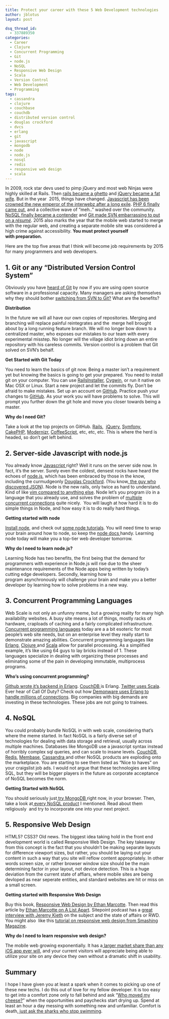 ```yaml
---
title: Protect your career with these 5 Web Development technologies
author: jblotus
layout: post

dsq_thread_id:
  - 337889350
categories:
  - Career
  - Clojure
  - Concurrent Programming
  - Git
  - node.js
  - NoSQL
  - Responsive Web Design
  - Scala
  - Version Control
  - Web Development
  - Programming
tags:
  - cassandra
  - clojure
  - couchbase
  - couchdb
  - distributed version control
  - douglas crockford
  - dvcs
  - erlang
  - git
  - javascript
  - mongodb
  - node
  - node.js
  - nosql
  - redis
  - responsive web design
  - scala
---
```

In 2009, rock star devs used to pimp jQuery and most web Ninjas were highly skilled at Rails. Then [rails became a ghetto][1] and [jQuery became a fat wife][2]. But in the year  2015, things have changed. [Javascript has been crowned the new emperor of the interwebz after a long exile][3]. [PHP 6 finally came out][4], and a collective wave of &#8220;meh..&#8221; washed over the community. [NoSQL finally became a contender][5] and [Git made SVN embarrassing to put on a *résumé*][6]. 2015 also marks the year that the mobile web started to merge with the regular web, and creating a separate mobile site was considered a high crime against accessibility. **You must protect yourself with preparation.**

Here are the top five areas that I think will become job requirements by 2015 for many programmers and web developers.

<!--more-->

## **1. Git or any &#8220;Distributed Version Control System&#8221;**

Obviously you have [heard of Git][7] by now if you are using open source software in a professional capacity. Many managers are asking themselves why they should bother [switching from SVN to Git?][8] What are the benefits?

**Distribution**

In the future we will all have our own copies of repositories. Merging and branching will replace painful reintegrates and the  merge hell brought about by a long running feature branch. We will no longer bow down to a centralized master, who exposes our mistakes to our team with every experimental misstep. No longer will the village idiot bring down an entire repository with his careless commits. Version control is a problem that Git solved on SVN&#8217;s behalf.

**Get Started with Git Today**

You need to learn the basics of git now. Being a master isn&#8217;t a requirement yet but knowing the basics is going to get your prepared. You need to install git on your computer. You can use [RailsInstaller][9], [Cygwin][10], or run it native on Mac OSX or Linux. Start a new project and let the commits fly. Don&#8217;t be afraid to make mistakes. Set up an account on [GitHub][11]. Practice push your changes to [GitHub][11]. As your work you will have problems to solve. This will prompt you further down the git hole and move you closer towards being a master.

**Why do I need Git?**

Take a look at the top projects on GitHub. [Rails][12],  [jQuery][13], [Symfony][14], [CakePHP][15], [Modernizr][16], [CoffeeScript][17], etc, etc, etc. This is where the herd is headed, so don&#8217;t get left behind.

## **2. Server-side Javascript with node.js**

You already know [Javascript ][18]right? Well it runs on the server side now. In fact, it&#8217;s the server. Surely even the coldest, densest rocks have heard the echoes of [node.js][19], which has been embraced by those in the know, including the curmudgeonly [Douglas Crockford][20]. (You know,[ the guy who discovered JSON][21]). Node is the new rails, only twice as hard to understand. Kind of like [vim compared to anything else][22]. Node let&#8217;s you program i/o in a language that you already use, and solves the problem of [multiple concurrent connections][23] quite nicely.  You will laugh at how hard it is to do simple things in Node, and how easy it is to do really hard things.

**Getting started with node**

[Install node][24], and check out [some node tutorials][25]. You will need time to wrap your brain around how to node, so keep the [node docs ][26]handy. Learning node today will make you a top-tier web developer tomorrow.

**Why do I need to learn node.js?**

Learning Node has two benefits, the first being that the demand for programmers with experience in Node.js will rise due to the sheer maintenance requirements of the Node apps being written by today&#8217;s cutting edge developers. Secondly, learning how to program asynchronously will challenge your brain and make you a better developer by learning how to solve problems in a new way.

## **3. Concurrent Programming Languages**

Web Scale is not only an unfunny meme, but a growing reality for many high availability websites. A busy site means a lot of things, mostly racks of hardware, craploads of caching and a fairly complicated infrastructure.[ Concurrent programming languages][27] today are a a bit esoteric for most people&#8217;s web site needs, but on an enterprise level they really start to demonstrate amazing abilities. Concurrent programming languages like [Erlang][28], [Clojure ][29]and [Scala][30] allow for parallel processing. As a simplified example, it&#8217;s like using 64 guys to lay bricks instead of 1. These languages specialize in dealing with organizing these processes and eliminating some of the pain in developing immutable, multiprocess programs.

**Who&#8217;s using concurrent programming?**

[Github wrote it&#8217;s backend in Erlang][31]. [CouchDB ][32]is Erlang. [Twitter uses Scala][33]. Ever hear of Call Of Duty? Check out how [Demonware uses Erlang to handle millions of connections][34]. Big companies with big demands are investing in these technologies. These jobs are not going to trainees.

## **4. NoSQL**

You could probably bundle NoSQL in with web scale, considering that&#8217;s where the meme started. In fact NoSQL is a fairly diverse set of technologies for dealing with data storage and retrieval, usually across multiple machines. Databases like MongoDB use a javascript syntax instead of horribly complex sql queries, and can scale to insane levels. [CouchDB][32], [Redis][35], [Membase][36], [Cassandra ][37]and other NoSQL products are exploding onto the marketplace. You are starting to see them listed as &#8220;Nice to haves&#8221; on your craigslist job ads. I would not argue that these technologies are killing SQL, but they will be bigger players in the future as corporate acceptance of NoSQL becomes the norm.

**Getting Started with NoSQL**

You should seriously just[ try MongoDB ][38]right now, in your browser. Then, take a look at[ every NoSQL product][39] I mentioned. Read about them religiously  and try to incorporate one into your next project.

## **5. Responsive Web Design**

HTML5? CSS3? Old news. The biggest idea taking hold in the front end development world is called Responsive Web Design. The key takeaway from this concept is the fact that you shouldn&#8217;t be making separate layouts for difference viewport sizes, but rather, you should be laying out your content in such a way that you site will reflow content appropriately. In other words screen size, or rather browser window size should be the main determining factor in your layout, not device detection. This is a huge deviation from the current state of affiars, where mobile sites are being devloped as near seperate entities, and standard websites are hit or miss on a small screen.

**Getting started with Responsive Web Design**

Buy this book, [Responsive Web Design by Ethan Marcotte][40]. Then read this article by [Ethan Marcotte on A List Apart][41]. Sitepoint podcast has a [great interview with Jeremy Kieth][42] on the subject and the state of affairs or RWD. You might also  like this [tutorial on responsive web design from Smashing Magazine][43].

**Why do I need to learn responsive web design?**

The mobile web growing exponentially. It has a[ larger market share than any iOS app ever will][44], and your current visitors will appreciate being able to utilize your site on any device they own without a dramatic shift in usability.

## **Summary**

I hope I have given you at least a spark when it comes to picking up one of these new techs. I do this out of love for my fellow developer. It is too easy to get into a comfort zone only to fall behind and ask &#8220;[Who moved my cheese?][45]&#8221; when the opportunities and paychecks start drying up. Spend at least an hour a day messing with something new and unfamiliar. Comfort is death,[ just ask the sharks who stop swimming][46].

 [1]: http://zedshaw.com/rants/rails_is_a_ghetto.html
 [2]: http://meta.stackoverflow.com/questions/45176/when-is-use-jquery-not-a-valid-answer-to-a-javascript-question
 [3]: https://github.com/languages/JavaScript
 [4]: http://www.xarg.org/2011/06/php-hacking/
 [5]: http://jobs.nosqlweekly.com/blog/nosql-job-trends/
 [6]: http://whygitisbetterthanx.com/
 [7]: http://git-scm.com/
 [8]: http://stackoverflow.com/questions/871/why-is-git-better-than-subversion
 [9]: http://railsinstaller.org/
 [10]: http://www.cygwin.com/
 [11]: https://github.com/
 [12]: https://github.com/rails/rails
 [13]: https://github.com/jquery/jquery
 [14]: https://github.com/symfony/symfony
 [15]: https://github.com/cakephp
 [16]: https://github.com/Modernizr/Modernizr
 [17]: http://jashkenas.github.com/coffee-script/
 [18]: https://developer.mozilla.org/en/javascript
 [19]: http://nodejs.org/
 [20]: http://www.crockford.com/
 [21]: http://developer.yahoo.com/yui/theater/video.php?v=crockford-json
 [22]: http://symbolsystem.com/2010/12/15/this-is-your-brain-on-vim/
 [23]: http://en.wikipedia.org/wiki/C10k
 [24]: http://www.jblotus.com/2011/05/28/building-your-first-node-js-app-part-1-installing-node-on-windows-7/
 [25]: http://www.jblotus.com/tag/node-js/
 [26]: http://nodejs.org/docs/
 [27]: http://en.wikipedia.org/wiki/Concurrent_computing#Concurrent_programming_languages
 [28]: http://www.erlang.org/
 [29]: http://clojure.org/
 [30]: http://www.scala-lang.org/
 [31]: https://github.com/blog/530-how-we-made-github-fast
 [32]: http://couchdb.apache.org/
 [33]: http://www.infoq.com/interviews/kallen-scala-twitter
 [34]: http://www.erlang-factory.com/upload/presentations/395/ErlangandFirst-PersonShooters.pdf
 [35]: http://redis.io/
 [36]: http://www.couchbase.org/membase
 [37]: http://cassandra.apache.org/
 [38]: http://try.mongodb.org/
 [39]: http://en.wikipedia.org/wiki/NoSQL#Object_database
 [40]: http://www.abookapart.com/products/responsive-web-design
 [41]: http://www.alistapart.com/articles/responsive-web-design/
 [42]: http://www.sitepoint.com/podcast-111-responsive-web-design-with-jeremy-keith/
 [43]: http://coding.smashingmagazine.com/2011/01/12/guidelines-for-responsive-web-design/
 [44]: http://www.smashingmagazine.com/2011/01/26/making-it-a-mobile-web-app/
 [45]: http://www.amazon.com/Who-Moved-My-Cheese-Amazing/dp/0399144463
 [46]: http://wiki.answers.com/Q/What_happens_to_Sharks_when_they_stop_swimming
